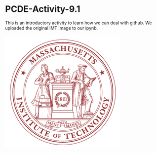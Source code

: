# PCDE-Activity-9.1
This is an introductory activity to learn how we can deal with github. We uploaded the original IMT image to our ipynb.

![MIT LOGO](image.png)

